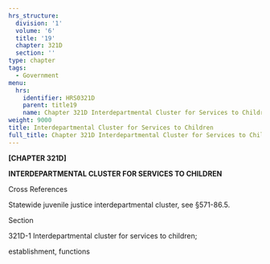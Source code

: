 ```yaml
---
hrs_structure:
  division: '1'
  volume: '6'
  title: '19'
  chapter: 321D
  section: ''
type: chapter
tags:
  - Government
menu:
  hrs:
    identifier: HRS0321D
    parent: title19
    name: Chapter 321D Interdepartmental Cluster for Services to Children
weight: 9000
title: Interdepartmental Cluster for Services to Children
full_title: Chapter 321D Interdepartmental Cluster for Services to Children
---
```

**[CHAPTER 321D]**

**INTERDEPARTMENTAL CLUSTER FOR SERVICES TO CHILDREN**

Cross References

Statewide juvenile justice interdepartmental cluster, see §571-86.5.

Section

321D-1 Interdepartmental cluster for services to children;

establishment, functions